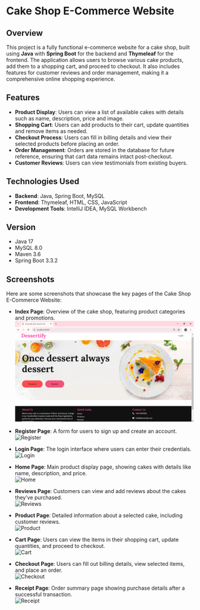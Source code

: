 # Cake Shop E-Commerce Website

## Overview

This project is a fully functional e-commerce website for a cake shop, built using **Java** with **Spring Boot** for the backend and **Thymeleaf** for the frontend. The application allows users to browse various cake products, add them to a shopping cart, and proceed to checkout. It also includes features for customer reviews and order management, making it a comprehensive online shopping experience.

## Features

- **Product Display**: Users can view a list of available cakes with details such as name, description, price and image.
- **Shopping Cart**: Users can add products to their cart, update quantities and remove items as needed.
- **Checkout Process**: Users can fill in billing details and view their selected products before placing an order.
- **Order Management**: Orders are stored in the database for future reference, ensuring that cart data remains intact post-checkout.
- **Customer Reviews**: Users can view testimonials from existing buyers.

## Technologies Used

- **Backend**: Java, Spring Boot, MySQL
- **Frontend**: Thymeleaf, HTML, CSS, JavaScript
- **Development Tools**: IntelliJ IDEA, MySQL Workbench

## Version
- Java 17
- MySQL 8.0
- Maven 3.6
- Spring Boot 3.3.2
## Screenshots

Here are some screenshots that showcase the key pages of the Cake Shop E-Commerce Website:

- **Index Page**: Overview of the cake shop, featuring product categories and promotions.  
  ![Index](/index.png)

- **Register Page**: A form for users to sign up and create an account.  
  ![Register](assets/register.png)

- **Login Page**: The login interface where users can enter their credentials.  
  ![Login](assets/login.png)

- **Home Page**: Main product display page, showing cakes with details like name, description, and price.  
  ![Home](assets/home.png)

- **Reviews Page**: Customers can view and add reviews about the cakes they’ve purchased.  
  ![Reviews](assets/reviews.png)

- **Product Page**: Detailed information about a selected cake, including customer reviews.  
  ![Product](assets/product.png)

- **Cart Page**: Users can view the items in their shopping cart, update quantities, and proceed to checkout.  
  ![Cart](assets/cart.png)

- **Checkout Page**: Users can fill out billing details, view selected items, and place an order.  
  ![Checkout](assets/checkout.png)

- **Receipt Page**: Order summary page showing purchase details after a successful transaction.  
  ![Receipt](assets/receipt.png)








